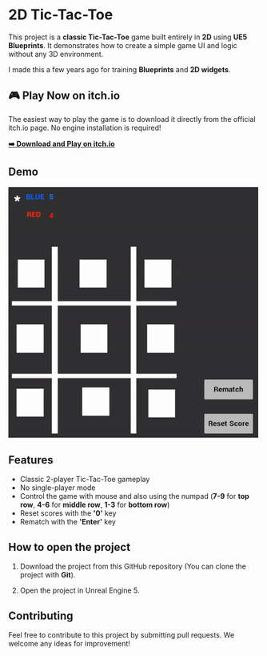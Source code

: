 # 2D Tic-Tac-Toe

This project is a **classic Tic-Tac-Toe** game built entirely in **2D** using **UE5 Blueprints**. It demonstrates how to create a simple game UI and logic without any 3D environment.

I made this a few years ago for training **Blueprints** and **2D widgets**.

## 🎮 Play Now on itch.io

The easiest way to play the game is to download it directly from the official itch.io page. No engine installation is required!

**[➡️ Download and Play on itch.io](https://m-u-t-e.itch.io/tictactoe)**


## Demo

<img src="https://github.com/M-U-T-E/TicTacToe/blob/main/assets/Demo.gif?raw=true" alt="Demo.gif" width="500"/>

## Features

- Classic 2-player Tic-Tac-Toe gameplay
- No single-player mode
- Control the game with mouse and also using the numpad (**7-9** for **top row**, **4-6** for **middle row**, **1-3** for **bottom row**)
- Reset scores with the **'0'** key
- Rematch with the **'Enter'** key

## How to open the project

1. Download the project from this GitHub repository (You can clone the project with **Git**).

2. Open the project in Unreal Engine 5.

## Contributing

Feel free to contribute to this project by submitting pull requests. We welcome any ideas for improvement!
